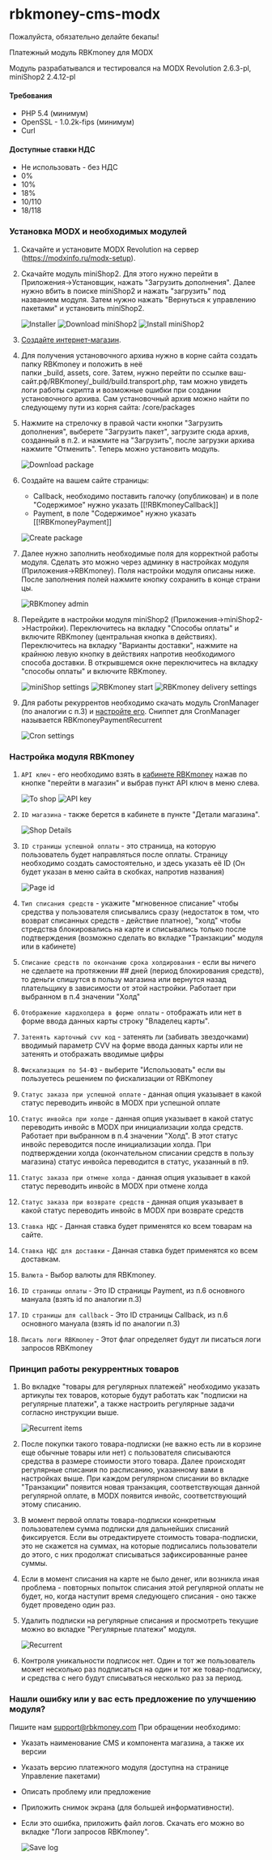 # rbkmoney-cms-modx

Пожалуйста, обязательно делайте бекапы!

Платежный модуль RBKmoney для MODX

Модуль разрабатывался и тестировался на MODX Revolution 2.6.3-pl, miniShop2 2.4.12-pl

#### Требования

- PHP 5.4 (минимум)
- OpenSSL - 1.0.2k-fips (минимум)
- Curl

#### Доступные ставки НДС

- Не использовать - без НДС
- 0%
- 10%
- 18%
- 10/110
- 18/118

### Установка MODX и необходимых модулей

1. Скачайте и установите MODX Revolution на сервер (https://modxinfo.ru/modx-setup).
2. Скачайте модуль miniShop2. Для этого нужно перейти в Приложения->Установщик, нажать "Загрузить дополнения".
   Далее нужно вбить в поиске miniShop2 и нажать "загрузить" под названием модуля.
   Затем нужно нажать "Вернуться к управлению пакетами" и установить miniShop2.
   
   ![Installer](readme_images/installer.png)
   ![Download miniShop2](readme_images/download_mini_shop.png)
   ![Install miniShop2](readme_images/install_mini_shop.png)
   
3. [Создайте интернет-магазин](https://docs.modx.pro/components/minishop2/quick-start).
4. Для получения установочного архива нужно в корне сайта создать папку RBKmoney и положить в неё  
   папки _build, assets, core. Затем, нужно перейти по ссылке ваш-сайт.рф/RBKmoney/_build/build.transport.php,
   там можно увидеть логи работы скрипта и возможные ошибки при создании установочного архива.
   Сам установочный архив можно найти по следующему пути из корня сайта: /core/packages
5. Нажмите на стрелочку в правой части кнопки "Загрузить дополнения", выберете "Загрузить пакет", 
   загрузите сюда архив, созданный в п.2. и нажмите на "Загрузить", после загрузки архива нажмите "Отменить".
   Теперь можно установить модуль.
   
   ![Download package](readme_images/download_package.png)
   
6. Создайте на вашем сайте страницы:
    - Callback, необходимо поставить галочку (опубликован) и в поле "Содержимое" нужно указать [[!RBKmoneyCallback]] 
    - Payment, в поле "Содержимое" нужно указать [[!RBKmoneyPayment]]
   
   ![Create package](readme_images/create_page.png)
   
7. Далее нужно заполнить необходимые поля для корректной работы модуля.
   Сделать это можно через админку в настройках модуля (Приложения->RBKmoney).
   Поля настройки модуля описаны ниже.
   После заполнения полей нажмите кнопку сохранить в конце страницы.

   ![RBKmoney admin](readme_images/rbkmoney_admin.png)
   
8. Перейдите в настройки модуля miniShop2 (Приложения->miniShop2->Настройки).
   Переключитесь на вкладку "Способы оплаты" и включите RBKmoney (центральная кнопка в действиях).
   Переключитесь на вкладку "Варианты доставки", нажмите на крайнюю левую кнопку в действиях напротив
   необходимого способа доставки. В открывшемся окне переключитесь на вкладку "способы оплаты" и включите RBKmoney.

   ![miniShop settings](readme_images/minishop_settings.png)
   ![RBKmoney start](readme_images/start_rbkmoney.png)
   ![RBKmoney delivery settings](readme_images/delivery_edit.png)
   
9. Для работы рекуррентов необходимо скачать модуль CronManager (по аналогии с п.3)
   и [настройте его](https://www.modx.cc/documentation/additions/cronmanager/).
   Сниппет для CronManager называется RBKmoneyPaymentRecurrent 
   
   ![Cron settings](readme_images/cron.png)

### Настройка модуля RBKmoney

1) `API ключ` - его необходимо взять в [кабинете RBKmoney](https://dashboard.rbk.money) нажав по кнопке
   "перейти в магазин" и выбрав пункт API ключ в меню слева.
   
   ![To shop](readme_images/to_shop.png)
   ![API key](readme_images/api_key.png)
   
2) `ID магазина` - также берется в кабинете в пункте "Детали магазина".

   ![Shop Details](readme_images/shop_details.png)
   
3) `ID страницы успешной оплаты` - это страница, на которую пользователь будет направляться после оплаты.
   Страницу необходимо создать самостоятельно, и здесь указать её ID (Он будет указан в меню сайта в скобках, напротив названия) 
   
   ![Page id](readme_images/page_id.png)
   
4) `Тип списания средств` - укажите "мгновенное списание" чтобы средства у пользователя списывались сразу
   (недостаток в том, что возврат списанных средств - действие платное),
   "холд" чтобы стредства блокировались на карте и списывались только после подтверждения
   (возможно сделать во вкладке "Транзакции" модуля или в кабинете)
5) `Списание средств по окончанию срока холдирования` - если вы ничего не сделаете на протяжении ## дней
   (период блокирования средств), то деньги спишутся в пользу магазина или вернутся назад плательщику
   в зависимости от этой настройки. Работает при выбранном в п.4 значении "Холд"
6) `Отображение кардхолдера в форме оплаты` - отображать или нет в форме ввода данных карты строку "Владелец карты".
7) `Затенять карточный cvv код` - затенять ли (забивать звездочками) вводимый параметр CVV на форме
   ввода данных карты или не затенять и отображать вводимые цифры
8) `Фискализация по 54-ФЗ` - выберите "Использовать" если вы пользуетесь решением по фискализации от RBKmoney
9) `Статус заказа при успешной оплате` - данная опция указывает в какой статус переводить инвойс в MODX при успешной оплате
10) `Статус инвойса при холде` - данная опция указывает в какой статус переводить инвойс в MODX при
   инициализации холда средств. Работает при выбранном в п.4 значении "Холд".
   В этот статус инвойс переводится после инициализации холда. При подтверждении холда
   (окончательном списании средств в пользу магазина) статус инвойса переводится в статус, указанный в п9.
11) `Статус заказа при отмене холда` - данная опция указывает в какой статус переводить инвойс в MODX при отмене холда
12) `Статус заказа при возврате средств` - данная опция указывает в какой статус переводить инвойс в MODX при возврате средств
13) `Ставка НДС` - Данная ставка будет применятся ко всем товарам на сайте.
14) `Ставка НДС для доставки` - Данная ставка будет применятся ко всем доставкам.
15) `Валюта` - Выбор валюты для RBKmoney.
16) `ID страницы оплаты` - Это ID страницы Payment, из п.6 основного мануала (взять id по аналогии п.3)
17) `ID страницы для callback` - Это ID страницы Callback, из п.6 основного мануала (взять id по аналогии п.3)
18) `Писать логи RBKmoney` - Этот флаг определяет будут ли писаться логи запросов RBKmoney

### Принцип работы рекуррентных товаров

1) Во вкладке "товары для регулярных платежей" необходимо указать артикулы тех товаров, которые будут
   работать как "подписки на регулярные платежи", а также настроить регулярные задачи согласно инструкции выше. 
   
   ![Recurrent items](readme_images/recurrent_items.png)
   
2) После покупки такого товара-подписки (не важно есть ли в корзине еще обычные товары или нет)
   с пользователя списываются средства в размере стоимости этого товара. Далее происходят регулярные
   списания по расписанию, указанному вами в настройках выше. При каждом регулярном списании во вкладке
   "Транзакции" появится новая транзакция, соответствующая данной регулярной оплате,
   в MODX появится инвойс, соответствующий этому списанию. 
3) В момент первой оплаты товара-подписки конкретным пользователем сумма подписки для дальнейших списаний фиксируется.
   Если вы отредактируете стоимость товара-подписки, это не скажется на суммах, на которые подписались
   пользователи до этого, с них продолжат списываться зафиксированные ранее суммы. 
4) Если в момент списания на карте не было денег, или возникла иная проблема - повторных попыток списания
   этой регулярной оплаты не будет, но, когда наступит время следующего списания - оно также будет проведено один раз. 
5) Удалить подписки на регулярные списания и просмотреть текущие можно во вкладке "Регулярные платежи" модуля. 

   ![Recurrent](readme_images/delete_recurrent.png)
   
6) Контроля уникальности подписок нет. Один и тот же пользователь может несколько раз подписаться 
   на один и тот же товар-подписку, и средства с него будут списываться несколько раз за период.
   
### Нашли ошибку или у вас есть предложение по улучшению модуля?
   
Пишите нам support@rbkmoney.com При обращении необходимо:
   
- Указать наименование CMS и компонента магазина, а также их версии
- Указать версию платежного модуля (доступна на странице Управление пакетами)
- Описать проблему или предложение
- Приложить снимок экрана (для большей информативности). 
- Если это ошибка, приложить файл логов. Скачать его можно во вкладке "Логи запросов RBKmoney".

   ![Save log](readme_images/log.png)